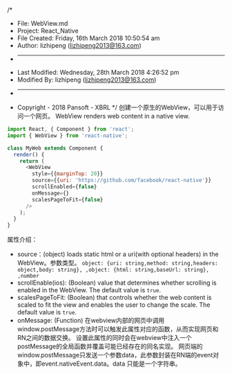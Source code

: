 /*
 * File: WebView.md
 * Project: React_Native
 * File Created: Friday, 16th March 2018 10:50:54 am
 * Author: lizhipeng (lizhipeng2013@163.com)
 * -----
 * Last Modified: Wednesday, 28th March 2018 4:26:52 pm
 * Modified By: lizhipeng (lizhipeng2013@163.com)
 * -----
 * Copyright - 2018 Pansoft - XBRL
 */
创建一个原生的WebView，可以用于访问一个网页。
WebView renders web content in a native view.

```js
import React, { Component } from 'react';
import { WebView } from 'react-native';

class MyWeb extends Component {
  render() {
    return (
      <WebView
        style={{marginTop: 20}}
        source={{uri: 'https://github.com/facebook/react-native'}}
        scrollEnabled={false}
        onMessage={}
        scalesPageToFit={false}
      />
    );
  }
}
```
属性介绍：
- source：(object) loads static html or a uri(with optional headers) in the WebView。参数类型。
  `object: {uri: string,method: string,headers: object,body: string}, ,object: {html: string,baseUrl: string}, ,number`
- scrollEnable(ios): (Boolean) value that determines whether scrolling is enabled in the WebView. The default value is `true`.
- scalesPageToFit: (Boolean) that controls whether the web content is scaled to fit the view and enables the user to change the scale. The default value is `true`.
- onMessage: (Function) 在webview内部的网页中调用window.postMessage方法时可以触发此属性对应的函数，从而实现网页和RN之间的数据交换。 设置此属性的同时会在webview中注入一个postMessage的全局函数并覆盖可能已经存在的同名实现。 网页端的window.postMessage只发送一个参数data，此参数封装在RN端的event对象中，即event.nativeEvent.data。data 只能是一个字符串。